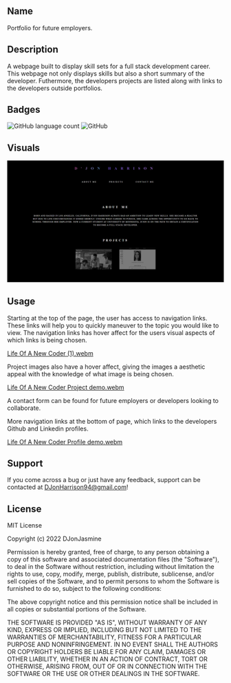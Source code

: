 ## Name

Portfolio for future employers.


## Description

A webpage built to display skill sets for a full stack development career. This webpage not only displays skills but also a short summary of the developer. Futhermore, the developers projects are listed along with links to the developers outside portfolios.


## Badges

<img alt="GitHub language count" src="https://img.shields.io/github/languages/count/DJonJasmine/Coder-In-The-Making">

<img alt="GitHub" src="https://img.shields.io/github/license/DJonJasmine/Coder-In-The-Making">


## Visuals

<img alt="Screenshot of webpage" src="./assets/images/Life-Of-A-New-Coder-Screenshot.png/">


## Usage

Starting at the top of the page, the user has access to navigation links. These links will help you to quickly maneuver to the topic you would like to view. The navigation links has hover affect for the users visual aspects of which links is being chosen. 

[Life Of A New Coder (1).webm](https://user-images.githubusercontent.com/113325442/199606981-4f0aa689-8b07-4e07-a257-4c3a5476b4ce.webm)


Project images also have a hover affect, giving the images a aesthetic appeal with the knowledge of what image is being chosen. 

[Life Of A New Coder Project demo.webm](https://user-images.githubusercontent.com/113325442/199607638-6f9e35a0-93a4-4518-89ec-42001e956c57.webm)


A contact form can be found for future employers or developers looking to collaborate.


More navigation links at the bottom of page, which links to the developers Github and Linkedin profiles.

[Life Of A New Coder Profile demo.webm](https://user-images.githubusercontent.com/113325442/199608614-0c3e280f-4ad2-4f0e-85c8-6f7ac70a6776.webm)


## Support
If you come across a bug or just have any feedback, support can be contacted at DJonHarrison94@gmail.com!


## License
MIT License

Copyright (c) 2022 DJonJasmine

Permission is hereby granted, free of charge, to any person obtaining a copy
of this software and associated documentation files (the "Software"), to deal
in the Software without restriction, including without limitation the rights
to use, copy, modify, merge, publish, distribute, sublicense, and/or sell
copies of the Software, and to permit persons to whom the Software is
furnished to do so, subject to the following conditions:

The above copyright notice and this permission notice shall be included in all
copies or substantial portions of the Software.

THE SOFTWARE IS PROVIDED "AS IS", WITHOUT WARRANTY OF ANY KIND, EXPRESS OR
IMPLIED, INCLUDING BUT NOT LIMITED TO THE WARRANTIES OF MERCHANTABILITY,
FITNESS FOR A PARTICULAR PURPOSE AND NONINFRINGEMENT. IN NO EVENT SHALL THE
AUTHORS OR COPYRIGHT HOLDERS BE LIABLE FOR ANY CLAIM, DAMAGES OR OTHER
LIABILITY, WHETHER IN AN ACTION OF CONTRACT, TORT OR OTHERWISE, ARISING FROM,
OUT OF OR IN CONNECTION WITH THE SOFTWARE OR THE USE OR OTHER DEALINGS IN THE
SOFTWARE.
